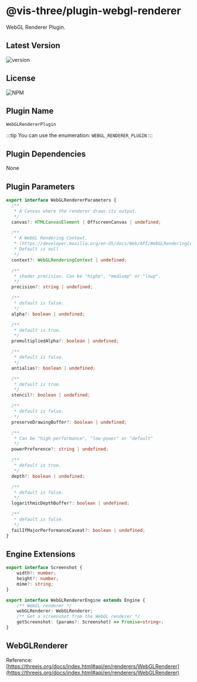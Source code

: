 # @vis-three/plugin-webgl-renderer

WebGL Renderer Plugin.

## Latest Version

<img alt="version" src="https://img.shields.io/npm/v/@vis-three/plugin-webgl-renderer">

## License

<img alt="NPM" src="https://img.shields.io/npm/l/@vis-three/plugin-webgl-renderer?color=blue">

## Plugin Name

`WebGLRendererPlugin`

:::tip
You can use the enumeration: `WEBGL_RENDERER_PLUGIN`
:::

## Plugin Dependencies

None

## Plugin Parameters

```ts
export interface WebGLRendererParameters {
  /**
   * A Canvas where the renderer draws its output.
   */
  canvas?: HTMLCanvasElement | OffscreenCanvas | undefined;

  /**
   * A WebGL Rendering Context.
   * (https://developer.mozilla.org/en-US/docs/Web/API/WebGLRenderingContext)
   * Default is null
   */
  context?: WebGLRenderingContext | undefined;

  /**
   * shader precision. Can be "highp", "mediump" or "lowp".
   */
  precision?: string | undefined;

  /**
   * default is false.
   */
  alpha?: boolean | undefined;

  /**
   * default is true.
   */
  premultipliedAlpha?: boolean | undefined;

  /**
   * default is false.
   */
  antialias?: boolean | undefined;

  /**
   * default is true.
   */
  stencil?: boolean | undefined;

  /**
   * default is false.
   */
  preserveDrawingBuffer?: boolean | undefined;

  /**
   * Can be "high-performance", "low-power" or "default"
   */
  powerPreference?: string | undefined;

  /**
   * default is true.
   */
  depth?: boolean | undefined;

  /**
   * default is false.
   */
  logarithmicDepthBuffer?: boolean | undefined;

  /**
   * default is false.
   */
  failIfMajorPerformanceCaveat?: boolean | undefined;
}
```

## Engine Extensions

```ts
export interface Screenshot {
    width?: number;
    height?: number;
    mime?: string;
}

export interface WebGLRendererEngine extends Engine {
    /** WebGL renderer */
    webGLRenderer: WebGLRenderer;
    /** Get a screenshot from the WebGL renderer */
    getScreenshot: (params?: Screenshot) => Promise<string>;
}
```

## WebGLRenderer

Reference: [https://threejs.org/docs/index.html#api/en/renderers/WebGLRenderer](https://threejs.org/docs/index.html#api/en/renderers/WebGLRenderer)
